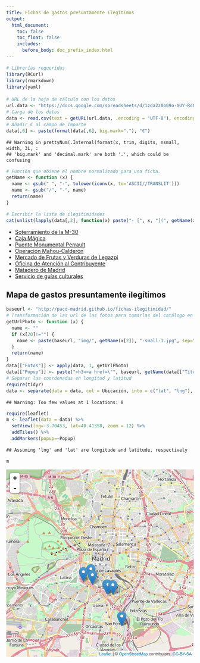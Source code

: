 ```yaml
---
title: Fichas de gastos presuntamente ilegítimos
output:
  html_document:
    toc: false
    toc_float: false
    includes:
      before_body: doc_prefix_index.html
---
```




```r
# Librerías requeridas
library(RCurl)
library(rmarkdown)
library(yaml)

# URL de la hoja de cálculo con los datos
url.data <- "https://docs.google.com/spreadsheets/d/1zda2z0b09o-XUY-RdOWpcKgg-tbgn3d3syDijnKtX4s/pub?gid=176454935&single=true&output=csv"
# Carga de los datos
data <- read.csv(text = getURL(url.data, .encoding = "UTF-8"), encoding = "UTF-8", header = T, stringsAsFactors = F)
# Añadir € al campo de Importe
data[,6] <- paste(format(data[,6], big.mark="."), "€")
```

```
## Warning in prettyNum(.Internal(format(x, trim, digits, nsmall, width, 3L, :
## 'big.mark' and 'decimal.mark' are both '.', which could be confusing
```

```r
# Función que obiene el nombre normalizado para una ficha. 
getName <- function (x) {
  name <- gsub(" ", "-", tolower(iconv(x, to='ASCII//TRANSLIT')))
  name <- gsub("/", "-", name)
  return(name)
}
```


```r
# Escribir la lista de ilegitimidades
cat(unlist(lapply(data[,2], function(x) paste("- [", x, "](", getName(x), ".html)\n", sep=""))))
```

- [Soterramiento de la M-30](soterramiento-de-la-m-30.html)
 - [Caja Mágica](caja-magica.html)
 - [Puente Monumental Perrault](puente-monumental-perrault.html)
 - [Operación Mahou-Calderón](operacion-mahou-calderon.html)
 - [Mercado de Frutas y Verduras de Legazpi](mercado-de-frutas-y-verduras-de-legazpi.html)
 - [Oficina de Atención al Contribuyente](oficina-de-atencion-al-contribuyente.html)
 - [Matadero de Madrid](matadero-de-madrid.html)
 - [Servicio de guías culturales](servicio-de-guias-culturales.html)

## Mapa de gastos presuntamente ilegítimos


```r
baseurl <- "http://pacd-madrid.github.io/fichas-ilegitimidad/"
# Transformación de las url de las fotos para tomarlas del catálogo en github
getUrlPhoto <- function (x) {
  name <- ""
  if (x[20]!="") {
    name <- paste(baseurl, "img/", getName(x[2]), "-small-1.jpg", sep="")
  }
  return(name)
}
data[["Fotos"]] <- apply(data, 1, getUrlPhoto)
data[["Popup"]] <- paste("<h3><a href=\"", baseurl, getName(data[["Título"]]), ".html\">", data[["Título"]], "</a></h3>\n\n<img src=\"", data[["Fotos"]], "\">\n\n<p>", data[["Importe"]], "</p>", sep="")
# Separar las coordenadas en longitud y latitud
require(tidyr)
data <- separate(data = data, col = Ubicación, into = c("lat", "lng"), sep = "\\,")
```

```
## Warning: Too few values at 1 locations: 8
```

```r
require(leaflet)
m <- leaflet(data = data) %>%
  setView(lng=-3.70453, lat=40.41358, zoom = 12) %>%
  addTiles() %>%
  addMarkers(popup=~Popup)
```

```
## Assuming 'lng' and 'lat' are longitude and latitude, respectively
```

```r
m
```

![plot of chunk unnamed-chunk-3](figure/unnamed-chunk-3-1.png)

